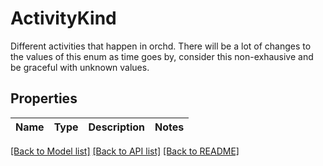 # ActivityKind

Different activities that happen in orchd. There will be a lot of changes to the values of this enum as time goes by, consider this non-exhausive and be graceful with unknown values.

## Properties

Name | Type | Description | Notes
------------ | ------------- | ------------- | -------------

[[Back to Model list]](../README.md#documentation-for-models) [[Back to API list]](../README.md#documentation-for-api-endpoints) [[Back to README]](../README.md)


